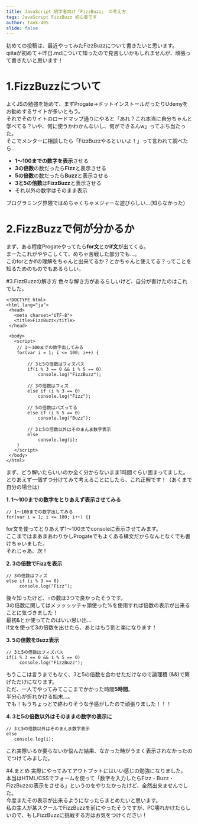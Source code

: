 ```yaml
---
title: JavaScript 初学者向け「FizzBuzz」 の考え方  
tags: JavaScript FizzBuzz 初心者です
author: tank-405
slide: false
---
```

初めての投稿は、最近やってみたFizzBuzzについて書きたいと思います。  
qiitaが初めて＋昨日.mdについて知ったので見苦しいかもしれませんが、頑張って書きたいと思います！ 

# 1.FizzBuzzについて
よくJSの勉強を始めて、まずProgate→ドットインストールだったりUdemyをお勧めするサイトが多いともう。  
それでそのサイトのロードマップ通りにやると「あれ？これ本当に自分ちゃんと学べてる？いや、何に使うかわかんないし、何ができるんw」ってぶち当たった。  
そこでメンターに相談したら「FizzBuzzやるといいよ！」って言われて調べたら...  

  - **1〜100までの数字を表示**させる  
  - **3の倍数**の数だったら**Fizz**と表示させる  
  - **5の倍数**の数だったら**Buzz**と表示させる  
  - **3と5の倍数**は**FizzBuzz**と表示させる  
  - それ以外の数字はそのまま表示  
    
プログラミング界隈ではめちゃくちゃメジャーな遊びらしい...(知らなかった）  
      

# 2.FizzBuzzで何が分かるか  
まず、ある程度Progateやってたら**for文**とか**if文**が出てくる。  
まーたこれがややこしくて、めちゃ苦戦した部分でも...。  
このforとかifの理解をちゃんと出来てるか？とかちゃんと使えてる？ってことを知るためのものでもあるらしい。  

#3.FizzBuzzの解き方
色々な解き方があるらしいけど、自分が書けたのはこれでした。  

```html:
<!DOCTYPE html>
<html lang="ja">
 <head>
   <meta charset="UTF-8">
   <title>FizzBuzz</title>
 </head>

 <body>
   <script>
	// 1〜100までの数字出してみる
	for(var i = 1; i <= 100; i++) {

		// 3と5の倍数はフィズバス
		if(i % 3 == 0 && i % 5 == 0)
			console.log("FizzBuzz");

		// 3の倍数はフィズ
		else if (i % 3 == 0)
			console.log("Fizz");

		// 5の倍数はバズってる
		else if (i % 5 == 0)
			console.log("Buzz");
			
		// 3と5の倍数以外はそのまんま数字表示
		else
			console.log(i);
	}
   </script>
 </body>
</html>
``` 

まず、どう解いたらいいのか全く分からないまま1時間ぐらい固まってました。  
とりあえず一個ずつ分けてみて考えることにしたら、これ正解です！（あくまで自分の場合は）  

**1. 1〜100までの数字をとりあえず表示させてみる** 

```javascript:
// 1〜100までの数字出してみる
for(var i = 1; i <= 100; i++) {}
```

for文を使ってとりあえず1〜100までconsoleに表示させてみます。  
ここまではまあまあわりかしProgateでもよくある構文だからなんとなくでも書けちゃいました。  
それじゃあ、次！  

**2. 3の倍数でFizzを表示**  

```javascript:
// 3の倍数はフィズ
else if (i % 3 == 0)
     console.log("Fizz");
```

後々知ったけど、=の数は3つで良かったそうです。  
3の倍数に関してはメッッッッチャ頭使った%を使用すれば倍数の表示が出来ることに気づきました！  
最初&とか使ってたのはいい思い出...  
if文を使って3の倍数を出せたら、あとはもう割と楽になります！  

**3. 5の倍数をBuzz表示**  

```javascript:
// 3と5の倍数はフィズバス
if(i % 3 == 0 && i % 5 == 0)
     console.log("FizzBuzz");
```

もうここは言うまでもなく、3と5の倍数を合わせただけなので論理積 (&&)で繋げただけになります。  
ただ、一人でやってみてここまでかかった時間**5時間**。  
半分心が折れかける始末...。  
でも！もうちょっとで終わりそうな予感がしたので頑張りました！！！  

**4. 3と5の倍数以外はそのままの数字の表示に**  

```javascript:
// 3と5の倍数以外はそのまんま数字表示
else
   console.log(i);
```

これ実際いるか要らないか悩んだ結果、なかった時がうまく表示されなかったのでつけてみました。  

#4.まとめ
実際にやってみてアウトプットにはいい感じの勉強になりました。  
本当はHTML/CSSでフォームを使って「数字を入力したらFizz・Buzz・FizzBuzzの表示をさせる」というのをやりたかったけど、全然出来ませんでした。  
今度またその表示が出来るようになったらまとめたいと思います。  
私の主人が某スクールでFizzBuzzを前にやったそうですが、PC壊れかけたらしいので、もしFizzBuzzに挑戦する方はお気をつけください！
